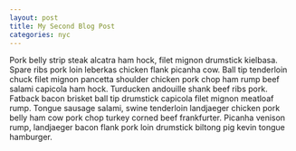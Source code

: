 ```yaml
---
layout: post
title: My Second Blog Post
categories: nyc
---
```

Pork belly strip steak alcatra ham hock, filet mignon drumstick kielbasa. Spare ribs pork loin leberkas chicken flank picanha cow. Ball tip tenderloin chuck filet mignon pancetta shoulder chicken pork chop ham rump beef salami capicola ham hock. Turducken andouille shank beef ribs pork. Fatback bacon brisket ball tip drumstick capicola filet mignon meatloaf rump. Tongue sausage salami, swine tenderloin landjaeger chicken pork belly ham cow pork chop turkey corned beef frankfurter. Picanha venison rump, landjaeger bacon flank pork loin drumstick biltong pig kevin tongue hamburger.

